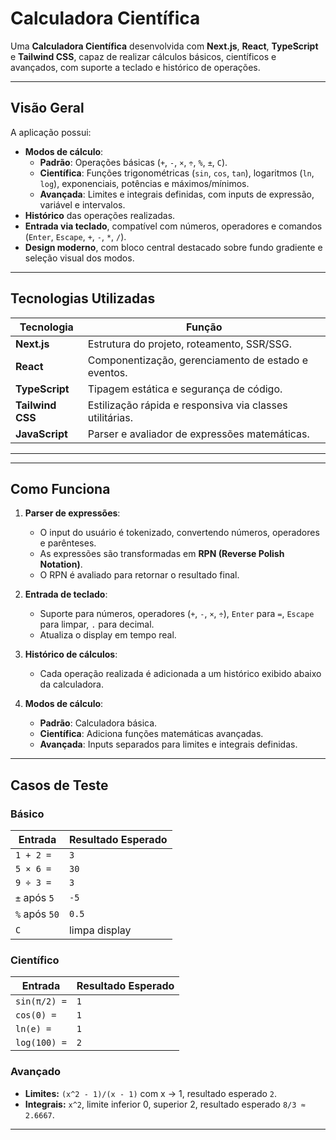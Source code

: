 # Calculadora Científica

Uma **Calculadora Científica** desenvolvida com **Next.js**, **React**, **TypeScript** e **Tailwind CSS**, capaz de realizar cálculos básicos, científicos e avançados, com suporte a teclado e histórico de operações.

---

## **Visão Geral**

A aplicação possui:

- **Modos de cálculo**:
  - **Padrão**: Operações básicas (`+`, `-`, `×`, `÷`, `%`, `±`, `C`).
  - **Científica**: Funções trigonométricas (`sin`, `cos`, `tan`), logaritmos (`ln`, `log`), exponenciais, potências e máximos/mínimos.
  - **Avançada**: Limites e integrais definidas, com inputs de expressão, variável e intervalos.
- **Histórico** das operações realizadas.
- **Entrada via teclado**, compatível com números, operadores e comandos (`Enter`, `Escape`, `+`, `-`, `*`, `/`).
- **Design moderno**, com bloco central destacado sobre fundo gradiente e seleção visual dos modos.

---

## **Tecnologias Utilizadas**

| Tecnologia      | Função |
|-----------------|--------|
| **Next.js**     | Estrutura do projeto, roteamento, SSR/SSG. |
| **React**       | Componentização, gerenciamento de estado e eventos. |
| **TypeScript**  | Tipagem estática e segurança de código. |
| **Tailwind CSS**| Estilização rápida e responsiva via classes utilitárias. |
| **JavaScript**  | Parser e avaliador de expressões matemáticas. |

---


---

## **Como Funciona**

1. **Parser de expressões**:  
   - O input do usuário é tokenizado, convertendo números, operadores e parênteses.
   - As expressões são transformadas em **RPN (Reverse Polish Notation)**.
   - O RPN é avaliado para retornar o resultado final.

2. **Entrada de teclado**:  
   - Suporte para números, operadores (`+`, `-`, `×`, `÷`), `Enter` para `=`, `Escape` para limpar, `.` para decimal.
   - Atualiza o display em tempo real.

3. **Histórico de cálculos**:  
   - Cada operação realizada é adicionada a um histórico exibido abaixo da calculadora.

4. **Modos de cálculo**:  
   - **Padrão**: Calculadora básica.
   - **Científica**: Adiciona funções matemáticas avançadas.
   - **Avançada**: Inputs separados para limites e integrais definidas.

---

## **Casos de Teste**

### Básico
| Entrada | Resultado Esperado |
|---------|------------------|
| `1 + 2 =` | `3` |
| `5 × 6 =` | `30` |
| `9 ÷ 3 =` | `3` |
| `±` após `5` | `-5` |
| `%` após `50` | `0.5` |
| `C` | limpa display |

### Científico
| Entrada | Resultado Esperado |
|---------|------------------|
| `sin(π/2) =` | `1` |
| `cos(0) =` | `1` |
| `ln(e) =` | `1` |
| `log(100) =` | `2` |

### Avançado
- **Limites:** `(x^2 - 1)/(x - 1)` com x → 1, resultado esperado `2`.
- **Integrais:** `x^2`, limite inferior 0, superior 2, resultado esperado `8/3 ≈ 2.6667`.

---

